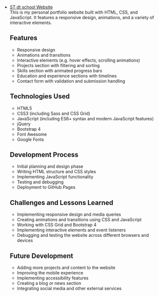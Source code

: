 <div id="school"><ul><li><a href="https://infernoduk.github.io/Code-portfolio/" target="_blank">ST dt school Website</a></li>
This is my personal portfolio website built with HTML, CSS, and JavaScript. It features a responsive design, animations, and a variety of interactive elements.


## Features


* Responsive design
* Animations and transitions
* Interactive elements (e.g. hover effects, scrolling animations)
* Projects section with filtering and sorting
* Skills section with animated progress bars
* Education and experience sections with timelines
* Contact form with validation and submission handling

## Technologies Used

* HTML5
* CSS3 (including Sass and CSS Grid)
* JavaScript (including ES6+ syntax and modern JavaScript features)
* jQuery
* Bootstrap 4
* Font Awesome
* Google Fonts

## Development Process


* Initial planning and design phase
* Writing HTML structure and CSS styles
* Implementing JavaScript functionality
* Testing and debugging
* Deployment to GitHub Pages

## Challenges and Lessons Learned

* Implementing responsive design and media queries
* Creating animations and transitions using CSS and JavaScript
* Working with CSS Grid and Bootstrap 4
* Implementing interactive elements and event listeners
* Debugging and testing the website across different browsers and devices

## Future Development

* Adding more projects and content to the website
* Improving the mobile experience
* Implementing accessibility features
* Creating a blog or news section
* Integrating social media and other external services

